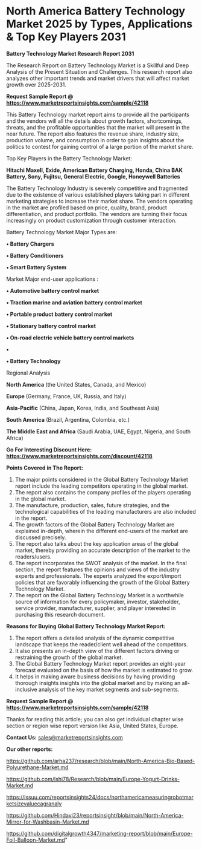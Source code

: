 # North America Battery Technology Market 2025 by Types, Applications & Top Key Players 2031

<strong>Battery Technology Market Research Report 2031</strong>

The Research Report on Battery Technology Market is a Skillful and Deep Analysis of the Present Situation and Challenges. This research report also analyzes other important trends and market drivers that will affect market growth over 2025-2031.

<strong>Request Sample Report @ <a href=https://www.marketreportsinsights.com/sample/42118>https://www.marketreportsinsights.com/sample/42118</a></strong>

This Battery Technology market report aims to provide all the participants and the vendors will all the details about growth factors, shortcomings, threats, and the profitable opportunities that the market will present in the near future. The report also features the revenue share, industry size, production volume, and consumption in order to gain insights about the politics to contest for gaining control of a large portion of the market share.

Top Key Players in the Battery Technology Market:

<strong>Hitachi Maxell, Exide, American Battery Charging, Honda, China BAK Battery, Sony, Fujitsu, General Electric, Google, Honeywell Batteries</strong>

The Battery Technology Industry is severely competitive and fragmented due to the existence of various established players taking part in different marketing strategies to increase their market share. The vendors operating in the market are profiled based on price, quality, brand, product differentiation, and product portfolio. The vendors are turning their focus increasingly on product customization through customer interaction.

Battery Technology Market Major Types are:

<strong>•  Battery Chargers

•  Battery Conditioners

•  Smart Battery System</strong>

Market Major end-user applications :

<strong>•  Automotive battery control market

•  Traction marine and aviation battery control market

•  Portable product battery control market

•  Stationary battery control market

•  On-road electric vehicle battery control markets

•  

•  Battery Technology</strong>

Regional Analysis

</u><strong><b>North America</b></strong> (the United States, Canada, and Mexico)

<strong><b>Europe </b></strong>(Germany, France, UK, Russia, and Italy)

<strong><b>Asia-Pacific</b></strong> (China, Japan, Korea, India, and Southeast Asia)

<strong><b>South America</b></strong> (Brazil, Argentina, Colombia, etc.)

<strong><b>The Middle East and Africa</b></strong> (Saudi Arabia, UAE, Egypt, Nigeria, and South Africa)

<strong>Go For Interesting Discount Here: <a href=https://www.marketreportsinsights.com/discount/42118>https://www.marketreportsinsights.com/discount/42118</a></strong>

<strong>Points Covered in The Report:</strong>
<ol>
  <li>The major points considered in the Global Battery Technology Market report include the leading competitors operating in the global market.</li>
  <li>The report also contains the company profiles of the players operating in the global market.</li>
  <li>The manufacture, production, sales, future strategies, and the technological capabilities of the leading manufacturers are also included in the report.</li>
  <li>The growth factors of the Global Battery Technology Market are explained in-depth, wherein the different end-users of the market are discussed precisely.</li>
  <li>The report also talks about the key application areas of the global market, thereby providing an accurate description of the market to the readers/users.</li>
  <li>The report incorporates the SWOT analysis of the market. In the final section, the report features the opinions and views of the industry experts and professionals. The experts analyzed the export/import policies that are favorably influencing the growth of the Global Battery Technology Market.</li>
  <li>The report on the Global Battery Technology Market is a worthwhile source of information for every policymaker, investor, stakeholder, service provider, manufacturer, supplier, and player interested in purchasing this research document.</li>
</ol>
<strong>Reasons for Buying Global Battery Technology Market Report:</strong>

<ol>
  <li>The report offers a detailed analysis of the dynamic competitive landscape that keeps the reader/client well ahead of the competitors.</li>
  <li>It also presents an in-depth view of the different factors driving or restraining the growth of the global market.</li>
  <li>The Global Battery Technology Market report provides an eight-year forecast evaluated on the basis of how the market is estimated to grow.</li>
  <li>It helps in making aware business decisions by having providing thorough insights insights into the global market and by making an all-inclusive analysis of the key market segments and sub-segments.</li>
</ol>
<strong>Request Sample Report @ <a href=https://www.marketreportsinsights.com/sample/42118>https://www.marketreportsinsights.com/sample/42118</a></strong>


Thanks for reading this article; you can also get individual chapter wise section or region wise report version like Asia, United States, Europe.

<strong>Contact Us:</strong>
sales@marketreportsinsights.com

<strong>Our other reports:</strong>

<a href=https://github.com/arha237/research/blob/main/North-America-Bio-Based-Polyurethane-Market.md>https://github.com/arha237/research/blob/main/North-America-Bio-Based-Polyurethane-Market.md</a>

<a href=https://github.com/Ishi78/Research/blob/main/Europe-Yogurt-Drinks-Market.md>https://github.com/Ishi78/Research/blob/main/Europe-Yogurt-Drinks-Market.md</a>

<a href=https://issuu.com/reportsinsights24/docs/northamericameasuringrobotmarketsizevaluecagranaly>https://issuu.com/reportsinsights24/docs/northamericameasuringrobotmarketsizevaluecagranaly</a>

<a href=https://github.com/Hindavi23/reportsinsight/blob/main/North-America-Mirror-for-Washbasin-Market.md>https://github.com/Hindavi23/reportsinsight/blob/main/North-America-Mirror-for-Washbasin-Market.md</a>

<a href=https://github.com/digitalgrowth4347/marketing-report/blob/main/Europe-Foil-Balloon-Market.md>https://github.com/digitalgrowth4347/marketing-report/blob/main/Europe-Foil-Balloon-Market.md</a>"
